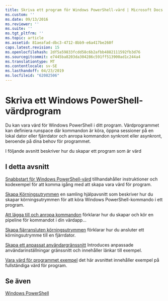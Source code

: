 ```yaml
---
title: Skriva ett program för Windows PowerShell-värd | Microsoft Docs
ms.custom: ''
ms.date: 09/13/2016
ms.reviewer: ''
ms.suite: ''
ms.tgt_pltfrm: ''
ms.topic: article
ms.assetid: 81aeafad-dbc3-4712-8bb9-e6a417be260f
caps.latest.revision: 15
ms.openlocfilehash: 2df5a59833fcdd58c6b2afbb4882111592fb3d76
ms.sourcegitcommit: e7445ba8203da304286c591ff513900ad1c244a4
ms.translationtype: MT
ms.contentlocale: sv-SE
ms.lasthandoff: 04/23/2019
ms.locfileid: "62082506"
---
```

# <a name="writing-a-windows-powershell-host-application"></a>Skriva ett Windows PowerShell-värdprogram

Du kan vara värd för Windows PowerShell i ditt program. Värdprogrammet kan definiera runspace där kommandon är köra, öppna sessioner på en lokal dator eller fjärrdator och anropa kommandon synkront eller asynkront, beroende på dina behov för programmet.

I följande avsnitt beskriver hur du skapar ett program som är värd

## <a name="in-this-section"></a>I detta avsnitt

[Snabbstart för Windows PowerShell-värd](./windows-powershell-host-quickstart.md) tillhandahåller instruktioner och kodexempel för att komma igång med att skapa vara värd för program.

[Skapa Körningsutrymmen](./creating-runspaces.md) en samling hjälpavsnitt som beskriver hur du skapar körningsutrymmen för att köra Windows PowerShell-kommando i ett program.

[Att lägga till och anropa kommandon](./adding-and-invoking-commands.md) förklarar hur du skapar och kör en pipeline för kommandot i din värdapp...

[Skapa fjärransluten körningsutrymmen](./creating-remote-runspaces.md) förklarar hur du ansluter ett körningsutrymme till en fjärrdator.

[Skapa ett anpassat användargränssnitt](./creating-a-custom-user-interface.md) Introduces anpassade användarinställningar gränssnitt och innehåller länkar till exempel.

[Vara värd för programmet exempel](./host-application-samples.md) det här avsnittet innehåller exempel på fullständiga värd för program.

## <a name="see-also"></a>Se även

[Windows PowerShell](http://msdn.microsoft.com/en-us/b41a2af3-aec1-402d-8e18-c2c26be461ff)